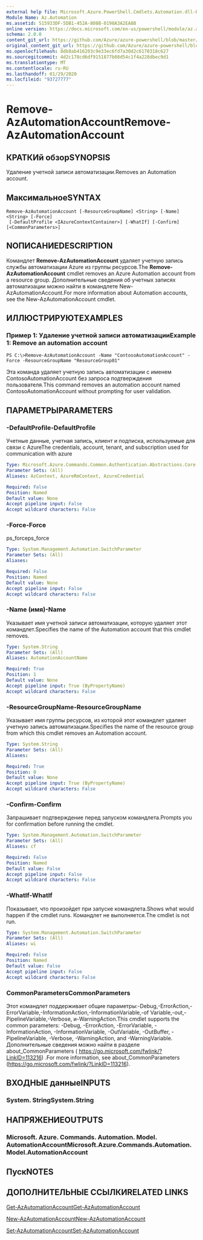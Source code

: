 ```yaml
---
external help file: Microsoft.Azure.PowerShell.Cmdlets.Automation.dll-Help.xml
Module Name: Az.Automation
ms.assetid: 515933DF-5DB1-452A-808B-0198A3A2EA8B
online version: https://docs.microsoft.com/en-us/powershell/module/az.automation/remove-azautomationaccount
schema: 2.0.0
content_git_url: https://github.com/Azure/azure-powershell/blob/master/src/Automation/Automation/help/Remove-AzAutomationAccount.md
original_content_git_url: https://github.com/Azure/azure-powershell/blob/master/src/Automation/Automation/help/Remove-AzAutomationAccount.md
ms.openlocfilehash: 8db8ab416203c9e33ec6fd7a30d2c6170318c627
ms.sourcegitcommit: 4d2c178cd6df9151877b08d54c1f4a228dbec9d1
ms.translationtype: MT
ms.contentlocale: ru-RU
ms.lasthandoff: 01/29/2020
ms.locfileid: "93727777"
---
```

# <span data-ttu-id="8efc1-101">Remove-AzAutomationAccount</span><span class="sxs-lookup"><span data-stu-id="8efc1-101">Remove-AzAutomationAccount</span></span>

## <span data-ttu-id="8efc1-102">КРАТКИй обзор</span><span class="sxs-lookup"><span data-stu-id="8efc1-102">SYNOPSIS</span></span>
<span data-ttu-id="8efc1-103">Удаление учетной записи автоматизации.</span><span class="sxs-lookup"><span data-stu-id="8efc1-103">Removes an Automation account.</span></span>

## <span data-ttu-id="8efc1-104">Максимальное</span><span class="sxs-lookup"><span data-stu-id="8efc1-104">SYNTAX</span></span>

```
Remove-AzAutomationAccount [-ResourceGroupName] <String> [-Name] <String> [-Force]
 [-DefaultProfile <IAzureContextContainer>] [-WhatIf] [-Confirm] [<CommonParameters>]
```

## <span data-ttu-id="8efc1-105">NОПИСАНИЕ</span><span class="sxs-lookup"><span data-stu-id="8efc1-105">DESCRIPTION</span></span>
<span data-ttu-id="8efc1-106">Командлет **Remove-AzAutomationAccount** удаляет учетную запись службы автоматизации Azure из группы ресурсов.</span><span class="sxs-lookup"><span data-stu-id="8efc1-106">The **Remove-AzAutomationAccount** cmdlet removes an Azure Automation account from a resource group.</span></span>
<span data-ttu-id="8efc1-107">Дополнительные сведения об учетных записях автоматизации можно найти в командлете New-AzAutomationAccount.</span><span class="sxs-lookup"><span data-stu-id="8efc1-107">For more information about Automation accounts, see the New-AzAutomationAccount cmdlet.</span></span>

## <span data-ttu-id="8efc1-108">ИЛЛЮСТРИРУЮТ</span><span class="sxs-lookup"><span data-stu-id="8efc1-108">EXAMPLES</span></span>

### <span data-ttu-id="8efc1-109">Пример 1: Удаление учетной записи автоматизации</span><span class="sxs-lookup"><span data-stu-id="8efc1-109">Example 1: Remove an automation account</span></span>
```
PS C:\>Remove-AzAutomationAccount -Name "ContosoAutomationAccount" -Force -ResourceGroupName "ResourceGroup01"
```

<span data-ttu-id="8efc1-110">Эта команда удаляет учетную запись автоматизации с именем ContosoAutomationAccount без запроса подтверждения пользователя.</span><span class="sxs-lookup"><span data-stu-id="8efc1-110">This command removes an automation account named ContosoAutomationAccount without prompting for user validation.</span></span>

## <span data-ttu-id="8efc1-111">ПАРАМЕТРЫ</span><span class="sxs-lookup"><span data-stu-id="8efc1-111">PARAMETERS</span></span>

### <span data-ttu-id="8efc1-112">-DefaultProfile</span><span class="sxs-lookup"><span data-stu-id="8efc1-112">-DefaultProfile</span></span>
<span data-ttu-id="8efc1-113">Учетные данные, учетная запись, клиент и подписка, используемые для связи с Azure</span><span class="sxs-lookup"><span data-stu-id="8efc1-113">The credentials, account, tenant, and subscription used for communication with azure</span></span>

```yaml
Type: Microsoft.Azure.Commands.Common.Authentication.Abstractions.Core.IAzureContextContainer
Parameter Sets: (All)
Aliases: AzContext, AzureRmContext, AzureCredential

Required: False
Position: Named
Default value: None
Accept pipeline input: False
Accept wildcard characters: False
```

### <span data-ttu-id="8efc1-114">-Force</span><span class="sxs-lookup"><span data-stu-id="8efc1-114">-Force</span></span>
<span data-ttu-id="8efc1-115">ps_force</span><span class="sxs-lookup"><span data-stu-id="8efc1-115">ps_force</span></span>

```yaml
Type: System.Management.Automation.SwitchParameter
Parameter Sets: (All)
Aliases:

Required: False
Position: Named
Default value: None
Accept pipeline input: False
Accept wildcard characters: False
```

### <span data-ttu-id="8efc1-116">-Name (имя)</span><span class="sxs-lookup"><span data-stu-id="8efc1-116">-Name</span></span>
<span data-ttu-id="8efc1-117">Указывает имя учетной записи автоматизации, которую удаляет этот командлет.</span><span class="sxs-lookup"><span data-stu-id="8efc1-117">Specifies the name of the Automation account that this cmdlet removes.</span></span>

```yaml
Type: System.String
Parameter Sets: (All)
Aliases: AutomationAccountName

Required: True
Position: 1
Default value: None
Accept pipeline input: True (ByPropertyName)
Accept wildcard characters: False
```

### <span data-ttu-id="8efc1-118">-ResourceGroupName</span><span class="sxs-lookup"><span data-stu-id="8efc1-118">-ResourceGroupName</span></span>
<span data-ttu-id="8efc1-119">Указывает имя группы ресурсов, из которой этот командлет удаляет учетную запись автоматизации.</span><span class="sxs-lookup"><span data-stu-id="8efc1-119">Specifies the name of the resource group from which this cmdlet removes an Automation account.</span></span>

```yaml
Type: System.String
Parameter Sets: (All)
Aliases:

Required: True
Position: 0
Default value: None
Accept pipeline input: True (ByPropertyName)
Accept wildcard characters: False
```

### <span data-ttu-id="8efc1-120">-Confirm</span><span class="sxs-lookup"><span data-stu-id="8efc1-120">-Confirm</span></span>
<span data-ttu-id="8efc1-121">Запрашивает подтверждение перед запуском командлета.</span><span class="sxs-lookup"><span data-stu-id="8efc1-121">Prompts you for confirmation before running the cmdlet.</span></span>

```yaml
Type: System.Management.Automation.SwitchParameter
Parameter Sets: (All)
Aliases: cf

Required: False
Position: Named
Default value: False
Accept pipeline input: False
Accept wildcard characters: False
```

### <span data-ttu-id="8efc1-122">-WhatIf</span><span class="sxs-lookup"><span data-stu-id="8efc1-122">-WhatIf</span></span>
<span data-ttu-id="8efc1-123">Показывает, что произойдет при запуске командлета.</span><span class="sxs-lookup"><span data-stu-id="8efc1-123">Shows what would happen if the cmdlet runs.</span></span>
<span data-ttu-id="8efc1-124">Командлет не выполняется.</span><span class="sxs-lookup"><span data-stu-id="8efc1-124">The cmdlet is not run.</span></span>

```yaml
Type: System.Management.Automation.SwitchParameter
Parameter Sets: (All)
Aliases: wi

Required: False
Position: Named
Default value: False
Accept pipeline input: False
Accept wildcard characters: False
```

### <span data-ttu-id="8efc1-125">CommonParameters</span><span class="sxs-lookup"><span data-stu-id="8efc1-125">CommonParameters</span></span>
<span data-ttu-id="8efc1-126">Этот командлет поддерживает общие параметры:-Debug,-ErrorAction,-ErrorVariable,-InformationAction,-InformationVariable,-of Variable,-out,-PipelineVariable,-Verbose, и-WarningAction.</span><span class="sxs-lookup"><span data-stu-id="8efc1-126">This cmdlet supports the common parameters: -Debug, -ErrorAction, -ErrorVariable, -InformationAction, -InformationVariable, -OutVariable, -OutBuffer, -PipelineVariable, -Verbose, -WarningAction, and -WarningVariable.</span></span> <span data-ttu-id="8efc1-127">Дополнительные сведения можно найти в разделе about_CommonParameters ( https://go.microsoft.com/fwlink/?LinkID=113216) .</span><span class="sxs-lookup"><span data-stu-id="8efc1-127">For more information, see about_CommonParameters (https://go.microsoft.com/fwlink/?LinkID=113216).</span></span>

## <span data-ttu-id="8efc1-128">ВХОДНЫЕ данные</span><span class="sxs-lookup"><span data-stu-id="8efc1-128">INPUTS</span></span>

### <span data-ttu-id="8efc1-129">System. String</span><span class="sxs-lookup"><span data-stu-id="8efc1-129">System.String</span></span>

## <span data-ttu-id="8efc1-130">НАПРЯЖЕНИЕ</span><span class="sxs-lookup"><span data-stu-id="8efc1-130">OUTPUTS</span></span>

### <span data-ttu-id="8efc1-131">Microsoft. Azure. Commands. Automation. Model. AutomationAccount</span><span class="sxs-lookup"><span data-stu-id="8efc1-131">Microsoft.Azure.Commands.Automation.Model.AutomationAccount</span></span>

## <span data-ttu-id="8efc1-132">Пуск</span><span class="sxs-lookup"><span data-stu-id="8efc1-132">NOTES</span></span>

## <span data-ttu-id="8efc1-133">ДОПОЛНИТЕЛЬНЫЕ ССЫЛКИ</span><span class="sxs-lookup"><span data-stu-id="8efc1-133">RELATED LINKS</span></span>

[<span data-ttu-id="8efc1-134">Get-AzAutomationAccount</span><span class="sxs-lookup"><span data-stu-id="8efc1-134">Get-AzAutomationAccount</span></span>](./Get-AzAutomationAccount.md)

[<span data-ttu-id="8efc1-135">New-AzAutomationAccount</span><span class="sxs-lookup"><span data-stu-id="8efc1-135">New-AzAutomationAccount</span></span>](./New-AzAutomationAccount.md)

[<span data-ttu-id="8efc1-136">Set-AzAutomationAccount</span><span class="sxs-lookup"><span data-stu-id="8efc1-136">Set-AzAutomationAccount</span></span>](./Set-AzAutomationAccount.md)


